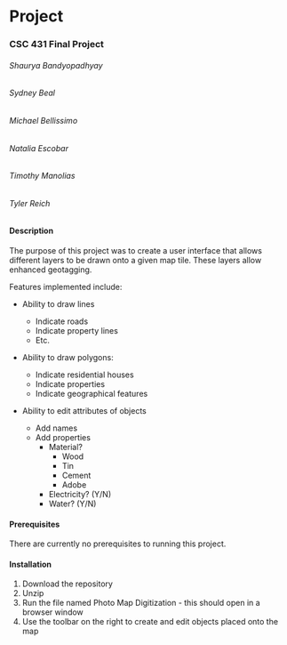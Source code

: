 # Project

### CSC 431 Final Project

###### Shaurya Bandyopadhyay
###### Sydney Beal
###### Michael Bellissimo
###### Natalia Escobar
###### Timothy Manolias
###### Tyler Reich

#### Description

The purpose of this project was to create a user interface that allows different layers to be drawn onto a given map tile. These layers allow enhanced geotagging. 

Features implemented include:
- Ability to draw lines
  - Indicate roads
  - Indicate property lines
  - Etc.
  
- Ability to draw polygons:
  - Indicate residential houses
  - Indicate properties
  - Indicate geographical features
- Ability to edit attributes of objects
  - Add names
  - Add properties
	- Material?
	  - Wood
	  - Tin
	  - Cement
	  - Adobe
	- Electricity? (Y/N)
	- Water? (Y/N)


#### Prerequisites

There are currently no prerequisites to running this project.


#### Installation

1. Download the repository
2. Unzip
3. Run the file named Photo Map Digitization - this should open in a browser window
4. Use the toolbar on the right to create and edit objects placed onto the map
